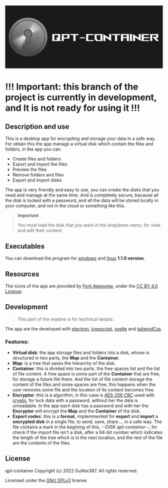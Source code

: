 <p align="center">
  <img src="https://raw.githubusercontent.com/Guillex387/qpt-container/master/assets/logo_with_name.png">
</p>

# !!! Important: this branch of the project is currently in development, and It is not ready for using it !!!

## Description and use

This is a desktop app for encrypting and storage your data in a safe way.
For obtain this the app manage a virtual disk which contain the files and folders, in the app you can:

- Create files and folders
- Export and import the files
- Preview the files
- Remove folders and files
- Export and import disks

The app is very friendly and easy to use, you can create the disks that you need and manage at the same time. And is completely secure, because all the disk is locked with a password, and all the data will be stored locally in your computer, and not in the cloud or something like this.

> **Important**
>
> You must load the disk that you want in the dropdown menu, for view and edit their content

## Executables

You can download the program for [windows](https://github.com/Guillex387/qpt-container/releases/download/v1.1.0/setup-v1.1.0.exe) and [linux](https://github.com/Guillex387/qpt-container/releases/download/v1.1.0/qpt-container-linux-x64-v1.1.0.zip) **1.1.0 version**.

## Resources

The icons of the app are provided by [Font Awesome](https://fontawesome.com), under the [CC BY 4.0 License](https://creativecommons.org/licenses/by/4.0/).

## Development

> This part of the readme is for technical details.

The app are the developed with [electron](https://www.electronjs.org), [typescript](https://www.typescriptlang.org), [svelte](https://svelte.dev) and [tailwindCss](https://tailwindcss.com).

### **Features**:

- **Virtual disk**: the app storage files and folders into a disk, whose is structured in two parts, the **Map** and the **Container**.
- **Map**: is a tree that saves the hierarchy of the disk.
- **Container**: this is divided into two parts, the free spaces list and the list of file content. A free space is some part of the **Container** that are free, for storage a future file there. And the list of file content storage the content of the files and some spaces are free, this happens when the user removes some file and the location of its content becomes free.
- **Encryptor**: this is a algorithm, in this case is [AES-256 CBC](https://en.wikipedia.org/wiki/Advanced_Encryption_Standard) used with [crypto](https://nodejs.org/api/crypto.html), for lock data with a password, without her the data is unreadable. In the app each disk has a password and with her the **Encryptor** will encrypt the **Map** and the **Container** of the disk.
- **Export codec**: this is a **format**, implemmented for **export** and **import** a **encrypted disk** in a single file, to send, save, share..., in a safe way.
  The file contains a mark in the begining of this, _--DISK qpt-container--_, for check if the import file isn't a disk, after a 64-bit number which indicates the length of the tree which is in the next location, and the rest of the file are the contents of the files.

## License

qpt-container Copyright (c) 2022 Guillex387. All rights reserved.

Licensed under the [GNU GPLv3](https://github.com/Guillex387/qpt-container/blob/master/COPYING) license.
